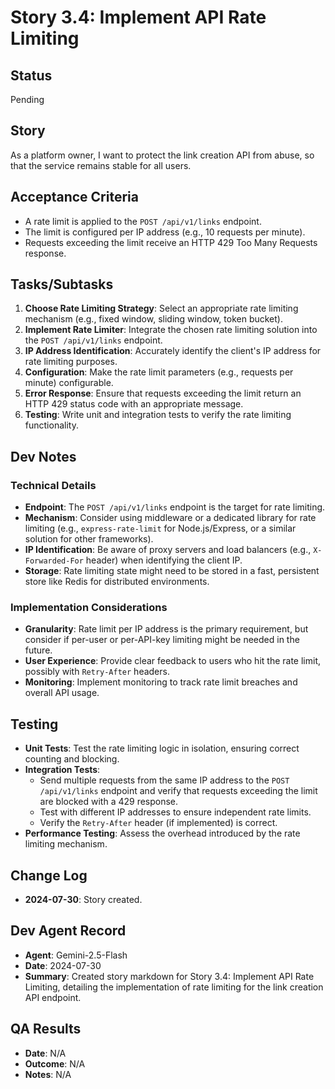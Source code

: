# Story 3.4: Implement API Rate Limiting

## Status

Pending

## Story

As a platform owner, I want to protect the link creation API from abuse, so that the service remains stable for all users.

## Acceptance Criteria

- A rate limit is applied to the `POST /api/v1/links` endpoint.
- The limit is configured per IP address (e.g., 10 requests per minute).
- Requests exceeding the limit receive an HTTP 429 Too Many Requests response.

## Tasks/Subtasks

1.  **Choose Rate Limiting Strategy**: Select an appropriate rate limiting mechanism (e.g., fixed window, sliding window, token bucket).
2.  **Implement Rate Limiter**: Integrate the chosen rate limiting solution into the `POST /api/v1/links` endpoint.
3.  **IP Address Identification**: Accurately identify the client's IP address for rate limiting purposes.
4.  **Configuration**: Make the rate limit parameters (e.g., requests per minute) configurable.
5.  **Error Response**: Ensure that requests exceeding the limit return an HTTP 429 status code with an appropriate message.
6.  **Testing**: Write unit and integration tests to verify the rate limiting functionality.

## Dev Notes

### Technical Details

- **Endpoint**: The `POST /api/v1/links` endpoint is the target for rate limiting.
- **Mechanism**: Consider using middleware or a dedicated library for rate limiting (e.g., `express-rate-limit` for Node.js/Express, or a similar solution for other frameworks).
- **IP Identification**: Be aware of proxy servers and load balancers (e.g., `X-Forwarded-For` header) when identifying the client IP.
- **Storage**: Rate limiting state might need to be stored in a fast, persistent store like Redis for distributed environments.

### Implementation Considerations

- **Granularity**: Rate limit per IP address is the primary requirement, but consider if per-user or per-API-key limiting might be needed in the future.
- **User Experience**: Provide clear feedback to users who hit the rate limit, possibly with `Retry-After` headers.
- **Monitoring**: Implement monitoring to track rate limit breaches and overall API usage.

## Testing

- **Unit Tests**: Test the rate limiting logic in isolation, ensuring correct counting and blocking.
- **Integration Tests**:
  - Send multiple requests from the same IP address to the `POST /api/v1/links` endpoint and verify that requests exceeding the limit are blocked with a 429 response.
  - Test with different IP addresses to ensure independent rate limits.
  - Verify the `Retry-After` header (if implemented) is correct.
- **Performance Testing**: Assess the overhead introduced by the rate limiting mechanism.

## Change Log

- **2024-07-30**: Story created.

## Dev Agent Record

- **Agent**: Gemini-2.5-Flash
- **Date**: 2024-07-30
- **Summary**: Created story markdown for Story 3.4: Implement API Rate Limiting, detailing the implementation of rate limiting for the link creation API endpoint.

## QA Results

- **Date**: N/A
- **Outcome**: N/A
- **Notes**: N/A
